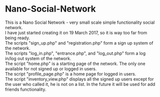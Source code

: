 # Nano-Social-Network
This is a Nano Social Network - very small scale simple functionality social network. <br> 
I have just started creating it on 19 March 2017, so it is way too far from being ready. <br>
The scripts "sign_up.php" and "registration.php" form a sign up system of the network. <br>
The scripts "log_in.php", "entrance.php", and "log_out.php" form a log in/log out system of the network. <br>
The script "home.php" is a starting page of the network. The only one available for not signed up or logged in users. <br>
The script "profile_page.php" is a home page for logged in users. <br>
The script "inventory_view.php" displays all the signed up users except for the user who called it, he is not on a list. In the future it will be used for add friends functionality. <br> 
